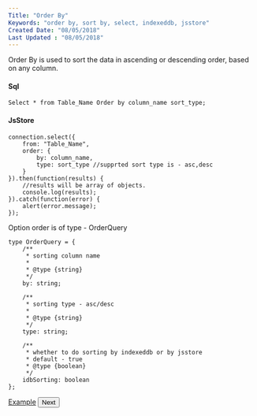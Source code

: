 ```yaml
---
Title: "Order By"
Keywords: "order by, sort by, select, indexeddb, jsstore"
Created Date: "08/05/2018"
Last Updated : "08/05/2018"
---
```


Order By is used to sort the data in ascending or descending order, based on any column.

#### Sql

```
Select * from Table_Name Order by column_name sort_type;

```

#### JsStore

```
connection.select({
    from: "Table_Name",
    order: {
        by: column_name,
        type: sort_type //supprted sort type is - asc,desc
    }
}).then(function(results) {
    //results will be array of objects.
    console.log(results);
}).catch(function(error) {
    alert(error.message);
});
```

Option order is of type - OrderQuery 

```
type OrderQuery = {
    /**
     * sorting column name
     *
     * @type {string}
     */
    by: string;

    /**
     * sorting type - asc/desc
     *
     * @type {string}
     */
    type: string;

    /**
     * whether to do sorting by indexeddb or by jsstore
     * default - true
     * @type {boolean}
     */
    idbSorting: boolean
};
```

<p class="margin-top-40px text-center">
    <a class="btn info" target="_blank" href="/example/order-by">Example</a>
    <button class="btn info btnNext">Next</button>
</p>
